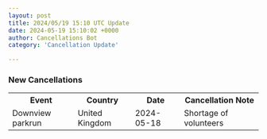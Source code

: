 ```yaml
---
layout: post
title: 2024/05/19 15:10 UTC Update
date: 2024-05-19 15:10:02 +0000
author: Cancellations Bot
category: 'Cancellation Update'

---
```


<h3>New Cancellations</h3>
<div class='hscrollable'>
<table style='width: 100%'>
    <tr>
        <th>Event</th>
        <th>Country</th>
        <th>Date</th>
        <th>Cancellation Note</th>
    </tr>
    <tr>
        <td>Downview parkrun</td>
        <td>United Kingdom</td>
        <td>2024-05-18</td>
        <td>Shortage of volunteers</td>
    </tr>
</table>
</div>
